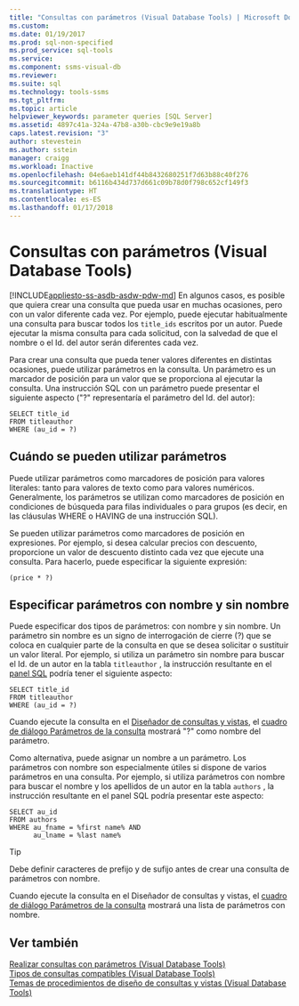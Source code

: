 ```yaml
---
title: "Consultas con parámetros (Visual Database Tools) | Microsoft Docs"
ms.custom: 
ms.date: 01/19/2017
ms.prod: sql-non-specified
ms.prod_service: sql-tools
ms.service: 
ms.component: ssms-visual-db
ms.reviewer: 
ms.suite: sql
ms.technology: tools-ssms
ms.tgt_pltfrm: 
ms.topic: article
helpviewer_keywords: parameter queries [SQL Server]
ms.assetid: 4897c41a-324a-47b8-a30b-cbc9e9e19a8b
caps.latest.revision: "3"
author: stevestein
ms.author: sstein
manager: craigg
ms.workload: Inactive
ms.openlocfilehash: 04e6aeb141df44b8432680251f7d63b88c40f276
ms.sourcegitcommit: b6116b434d737d661c09b78d0f798c652cf149f3
ms.translationtype: HT
ms.contentlocale: es-ES
ms.lasthandoff: 01/17/2018
---
```

# <a name="parameter-queries-visual-database-tools"></a>Consultas con parámetros (Visual Database Tools)
[!INCLUDE[appliesto-ss-asdb-asdw-pdw-md](../../includes/appliesto-ss-asdb-asdw-pdw-md.md)] En algunos casos, es posible que quiera crear una consulta que pueda usar en muchas ocasiones, pero con un valor diferente cada vez. Por ejemplo, puede ejecutar habitualmente una consulta para buscar todos los `title_ids` escritos por un autor. Puede ejecutar la misma consulta para cada solicitud, con la salvedad de que el nombre o el Id. del autor serán diferentes cada vez.  
  
Para crear una consulta que pueda tener valores diferentes en distintas ocasiones, puede utilizar parámetros en la consulta. Un parámetro es un marcador de posición para un valor que se proporciona al ejecutar la consulta. Una instrucción SQL con un parámetro puede presentar el siguiente aspecto ("?" representaría el parámetro del Id. del autor):  
  
```  
SELECT title_id  
FROM titleauthor  
WHERE (au_id = ?)  
```  
  
## <a name="where-you-can-use-parameters"></a>Cuándo se pueden utilizar parámetros  
Puede utilizar parámetros como marcadores de posición para valores literales: tanto para valores de texto como para valores numéricos. Generalmente, los parámetros se utilizan como marcadores de posición en condiciones de búsqueda para filas individuales o para grupos (es decir, en las cláusulas WHERE o HAVING de una instrucción SQL).  
  
Se pueden utilizar parámetros como marcadores de posición en expresiones. Por ejemplo, si desea calcular precios con descuento, proporcione un valor de descuento distinto cada vez que ejecute una consulta. Para hacerlo, puede especificar la siguiente expresión:  
  
```  
(price * ?)  
```  
  
## <a name="specifying-unnamed-and-named-parameters"></a>Especificar parámetros con nombre y sin nombre  
Puede especificar dos tipos de parámetros: con nombre y sin nombre. Un parámetro sin nombre es un signo de interrogación de cierre (?) que se coloca en cualquier parte de la consulta en que se desea solicitar o sustituir un valor literal. Por ejemplo, si utiliza un parámetro sin nombre para buscar el Id. de un autor en la tabla `titleauthor` , la instrucción resultante en el [panel SQL](../../ssms/visual-db-tools/sql-pane-visual-database-tools.md) podría tener el siguiente aspecto:  
  
```  
SELECT title_id  
FROM titleauthor  
WHERE (au_id = ?)  
```  
  
Cuando ejecute la consulta en el [Diseñador de consultas y vistas](../../ssms/visual-db-tools/query-and-view-designer-tools-visual-database-tools.md), el [cuadro de diálogo Parámetros de la consulta](../../ssms/visual-db-tools/query-parameters-dialog-box-visual-database-tools.md) mostrará "?" como nombre del parámetro.  
  
Como alternativa, puede asignar un nombre a un parámetro. Los parámetros con nombre son especialmente útiles si dispone de varios parámetros en una consulta. Por ejemplo, si utiliza parámetros con nombre para buscar el nombre y los apellidos de un autor en la tabla `authors` , la instrucción resultante en el panel SQL podría presentar este aspecto:  
  
```  
SELECT au_id  
FROM authors  
WHERE au_fname = %first name% AND  
      au_lname = %last name%  
```  
  
> [!TIP]  
> Debe definir caracteres de prefijo y de sufijo antes de crear una consulta de parámetros con nombre.  
  
Cuando ejecute la consulta en el Diseñador de consultas y vistas, el [cuadro de diálogo Parámetros de la consulta](../../ssms/visual-db-tools/query-parameters-dialog-box-visual-database-tools.md) mostrará una lista de parámetros con nombre.  
  
## <a name="see-also"></a>Ver también  
[Realizar consultas con parámetros &#40;Visual Database Tools&#41;](../../ssms/visual-db-tools/query-with-parameters-visual-database-tools.md)  
[Tipos de consultas compatibles &#40;Visual Database Tools&#41;](../../ssms/visual-db-tools/supported-query-types-visual-database-tools.md)  
[Temas de procedimientos de diseño de consultas y vistas &#40;Visual Database Tools&#41;](../../ssms/visual-db-tools/design-queries-and-views-how-to-topics-visual-database-tools.md)  
  

